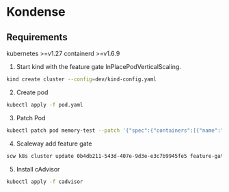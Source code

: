 # Kondense

## Requirements
kubernetes >=v1.27
containerd >=v1.6.9

1. Start kind with the feature gate InPlacePodVerticalScaling.
```bash
kind create cluster --config=dev/kind-config.yaml
```

2. Create pod
```bash
kubectl apply -f pod.yaml
```

3. Patch Pod
```bash
kubectl patch pod memory-test --patch '{"spec":{"containers":[{"name":"ubuntu", "resources":{"limits":{"memory": "200Mi", "cpu":"100m"},"requests":{"memory": "200Mi", "cpu":"100m"}}}]}}'
```

4. Scaleway add feature gate
```bash
scw k8s cluster update 0b4db211-543d-407e-9d3e-e3c7b9945fe5 feature-gates.0=InPlacePodVerticalScaling
```

5. Install cAdvisor
```bash
kubectl apply -f cadvisor
```